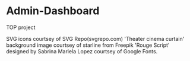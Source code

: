# Admin-Dashboard
TOP project

SVG icons courtsey of SVG Repo(svgrepo.com)
'Theater cinema curtain' background image courtsey of starline from Freepik
'Rouge Script' designed by Sabrina Mariela Lopez courtsey of Google Fonts.
